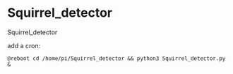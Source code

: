 # Squirrel_detector
Squirrel_detector

add a cron:
```
@reboot cd /home/pi/Squirrel_detector && python3 Squirrel_detector.py &
```
